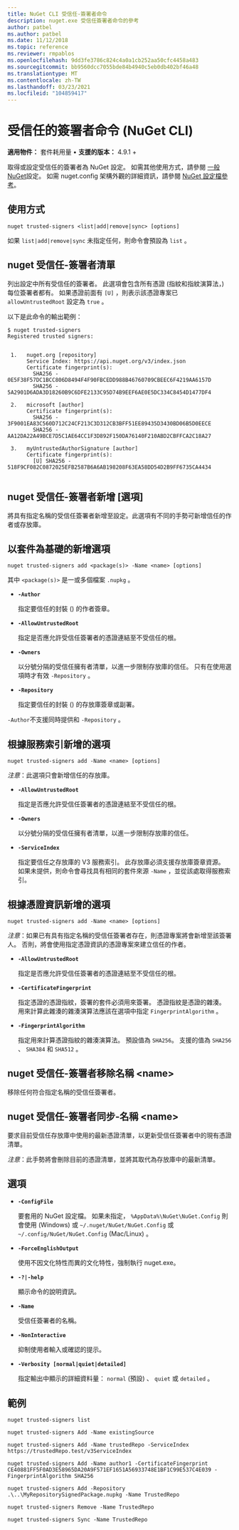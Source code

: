 ```yaml
---
title: NuGet CLI 受信任-簽署者命令
description: nuget.exe 受信任簽署者命令的參考
author: patbel
ms.author: patbel
ms.date: 11/12/2018
ms.topic: reference
ms.reviewer: rmpablos
ms.openlocfilehash: 9dd3fe3786c824c4a0a1cb252aa50cfc4458a483
ms.sourcegitcommit: bb9560dcc7055bde84b4940c5eb0db402bf46a48
ms.translationtype: MT
ms.contentlocale: zh-TW
ms.lasthandoff: 03/23/2021
ms.locfileid: "104859417"
---
```

# <a name="trusted-signers-command-nuget-cli"></a>受信任的簽署者命令 (NuGet CLI) 

**適用物件：** 套件耗用量 &bullet; **支援的版本：** 4.9.1 +

取得或設定受信任的簽署者為 NuGet 設定。 如需其他使用方式，請參閱 [一般 NuGet](../../consume-packages/configuring-nuget-behavior.md)設定。 如需 nuget.config 架構外觀的詳細資訊，請參閱 [NuGet 設定檔參考](../nuget-config-file.md)。

## <a name="usage"></a>使用方式

```cli
nuget trusted-signers <list|add|remove|sync> [options]
```

如果 `list|add|remove|sync` 未指定任何，則命令會預設為 `list` 。

## <a name="nuget-trusted-signers-list"></a>nuget 受信任-簽署者清單

列出設定中所有受信任的簽署者。 此選項會包含所有憑證 (指紋和指紋演算法，) 每位簽署者都有。 如果憑證前面有 `[U]` ，則表示該憑證專案已 `allowUntrustedRoot` 設定為 `true` 。

以下是此命令的輸出範例：

```cli
$ nuget trusted-signers
Registered trusted signers:


 1.   nuget.org [repository]
      Service Index: https://api.nuget.org/v3/index.json
      Certificate fingerprint(s):
        SHA256 - 0E5F38F57DC1BCC806D8494F4F90FBCEDD988B46760709CBEEC6F4219AA6157D
        SHA256 - 5A2901D6ADA3D18260B9C6DFE2133C95D74B9EEF6AE0E5DC334C8454D1477DF4

 2.   microsoft [author]
      Certificate fingerprint(s):
        SHA256 - 3F9001EA83C560D712C24CF213C3D312CB3BFF51EE89435D3430BD06B5D0EECE
        SHA256 - AA12DA22A49BCE7D5C1AE64CC1F3D892F150DA76140F210ABD2CBFFCA2C18A27

 3.   myUntrustedAuthorSignature [author]
      Certificate fingerprint(s):
        [U] SHA256 - 518F9CF082C0872025EFB2587B6A6AB198208F63EA58DD54D2B9FF6735CA4434
        
```

## <a name="nuget-trusted-signers-add-options"></a>nuget 受信任-簽署者新增 [選項]

將具有指定名稱的受信任簽署者新增至設定。此選項有不同的手勢可新增信任的作者或存放庫。

## <a name="options-for-add-based-on-a-package"></a>以套件為基礎的新增選項

```cli
nuget trusted-signers add <package(s)> -Name <name> [options]
```

其中 `<package(s)>` 是一或多個檔案 `.nupkg` 。

- **`-Author`**

  指定要信任的封裝 () 的作者簽章。

- **`-AllowUntrustedRoot`**

  指定是否應允許受信任簽署者的憑證連結至不受信任的根。

- **`-Owners`**

  以分號分隔的受信任擁有者清單，以進一步限制存放庫的信任。 只有在使用選項時才有效 `-Repository` 。

- **`-Repository`**

  指定要信任的封裝 () 的存放庫簽章或副署。

`-Author`不支援同時提供和 `-Repository` 。

## <a name="options-for-add-based-on-a-service-index"></a>根據服務索引新增的選項

```cli
nuget trusted-signers add -Name <name> [options]
```

_注意_：此選項只會新增信任的存放庫。 

- **`-AllowUntrustedRoot`**

  指定是否應允許受信任簽署者的憑證連結至不受信任的根。

- **`-Owners`**

  以分號分隔的受信任擁有者清單，以進一步限制存放庫的信任。

- **`-ServiceIndex`**

  指定要信任之存放庫的 V3 服務索引。 此存放庫必須支援存放庫簽章資源。 如果未提供，則命令會尋找具有相同的套件來源 `-Name` ，並從該處取得服務索引。

## <a name="options-for-add-based-on-the-certificate-information"></a>根據憑證資訊新增的選項

```cli
nuget trusted-signers add -Name <name> [options]
```

_注意_：如果已有具有指定名稱的受信任簽署者存在，則憑證專案將會新增至該簽署人。 否則，將會使用指定憑證資訊的憑證專案來建立信任的作者。


- **`-AllowUntrustedRoot`**

  指定是否應允許受信任簽署者的憑證連結至不受信任的根。

- **`-CertificateFingerprint`**

  指定憑證的憑證指紋，簽署的套件必須用來簽署。 憑證指紋是憑證的雜湊。 用來計算此雜湊的雜湊演算法應該在選項中指定 `FingerprintAlgorithm` 。

- **`-FingerprintAlgorithm`**

  指定用來計算憑證指紋的雜湊演算法。 預設值為 `SHA256`。 支援的值為 `SHA256` 、 `SHA384` 和 `SHA512` 。

## <a name="nuget-trusted-signers-remove--name-name"></a>nuget 受信任-簽署者移除名稱 \<name\>

移除任何符合指定名稱的受信任簽署者。

## <a name="nuget-trusted-signers-sync--name-name"></a>nuget 受信任-簽署者同步-名稱 \<name\>

要求目前受信任存放庫中使用的最新憑證清單，以更新受信任簽署者中的現有憑證清單。

_注意_：此手勢將會刪除目前的憑證清單，並將其取代為存放庫中的最新清單。

## <a name="options"></a>選項

- **`-ConfigFile`**

  要套用的 NuGet 設定檔。 如果未指定， `%AppData%\NuGet\NuGet.Config` 則會使用 (Windows) 或 `~/.nuget/NuGet/NuGet.Config` 或 `~/.config/NuGet/NuGet.Config` (Mac/Linux) 。

- **`-ForceEnglishOutput`**

  使用不因文化特性而異的文化特性，強制執行 nuget.exe。

- **`-?|-help`**

  顯示命令的說明資訊。

- **`-Name`**

  受信任簽署者的名稱。

- **`-NonInteractive`**

  抑制使用者輸入或確認的提示。

- **`-Verbosity [normal|quiet|detailed]`**

  指定輸出中顯示的詳細資料量： `normal` (預設) 、 `quiet` 或 `detailed` 。


## <a name="examples"></a>範例

```cli
nuget trusted-signers list

nuget trusted-signers Add -Name existingSource

nuget trusted-signers Add -Name trustedRepo -ServiceIndex https://trustedRepo.test/v3ServiceIndex

nuget trusted-signers Add -Name author1 -CertificateFingerprint CE40881FF5F0AD3E58965DA20A9F571EF1651A56933748E1BF1C99E537C4E039 -FingerprintAlgorithm SHA256

nuget trusted-signers Add -Repository .\..\MyRepositorySignedPackage.nupkg -Name TrustedRepo

nuget trusted-signers Remove -Name TrustedRepo

nuget trusted-signers Sync -Name TrustedRepo
```

